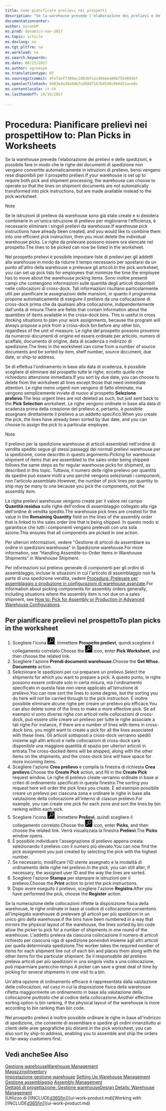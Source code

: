 ```yaml
---
title: Come pianificare prelievi nei prospetti
description: "Se la warehouse prevede l'elaborazione dei prelievi e delle spedizioni, è possibile fare in modo che le righe dei documenti di spedizione non vengano convertite automaticamente in istruzioni di prelievo, bensì vengano rese disponibili per il prospetto prelievi."
documentationcenter: 
author: SorenGP
ms.prod: dynamics-nav-2017
ms.topic: article
ms.devlang: na
ms.tgt_pltfrm: na
ms.workload: na
ms.search.keywords: 
ms.date: 08/21/2017
ms.author: sgroespe
ms.translationtype: HT
ms.sourcegitcommit: 4fefaef7380ac10836fcac404eea006f55d8556f
ms.openlocfilehash: 9483eda38a9db7cd50d7167b45d0c6b6d21ace8c
ms.contentlocale: it-ch
ms.lasthandoff: 10/16/2017

---
```

# <a name="how-to-plan-picks-in-worksheets"></a><span data-ttu-id="7668e-103">Procedura: Pianificare prelievi nei prospetti</span><span class="sxs-lookup"><span data-stu-id="7668e-103">How to: Plan Picks in Worksheets</span></span>
<span data-ttu-id="7668e-104">Se la warehouse prevede l'elaborazione dei prelievi e delle spedizioni, è possibile fare in modo che le righe dei documenti di spedizione non vengano convertite automaticamente in istruzioni di prelievo, bensì vengano rese disponibili per il prospetto prelievi.</span><span class="sxs-lookup"><span data-stu-id="7668e-104">If your warehouse is set up to require both pick and shipment processing, the warehouse can choose to operate so that the lines on shipment documents are not automatically transformed into pick instructions, but are made available instead to the pick worksheet.</span></span>  

> [!NOTE]  
>  <span data-ttu-id="7668e-105">Se le istruzioni di prelievo da warehouse sono già state create e si desidera combinarle in un'unica istruzione di prelievo per migliorarne l'efficienza, è necessario eliminare i singoli prelievi da warehouse.</span><span class="sxs-lookup"><span data-stu-id="7668e-105">If warehouse pick instructions have already been created, and you would like to combine them into one efficient pick instruction, then you must delete the individual warehouse picks.</span></span> <span data-ttu-id="7668e-106">Le righe da prelevare possono essere ora elencate nel prospetto.</span><span class="sxs-lookup"><span data-stu-id="7668e-106">The lines to be picked can now be listed in the worksheet.</span></span>  

<span data-ttu-id="7668e-107">Nel prospetto prelievi è possibile impostare liste di prelievi per gli addetti alla warehouse in modo da ridurre il tempo necessario per spostarsi da un punto all'altro della warehouse e prelevare gli articoli.</span><span class="sxs-lookup"><span data-stu-id="7668e-107">In the pick worksheet, you can set up pick lists for employees that minimize the time the employee has to move about the warehouse picking items.</span></span> <span data-ttu-id="7668e-108">Sono inoltre presenti campi che contengono informazioni sulle quantità degli articoli disponibili nelle collocazioni di cross-dock. Tali informazioni risultano particolarmente utili per pianificare le assegnazioni delle mansioni, in quanto il programma propone automaticamente di eseguire il prelievo da una collocazione di cross-dock prima che da qualsiasi altra collocazione, indipendentemente dall'unità di misura.</span><span class="sxs-lookup"><span data-stu-id="7668e-108">There are fields that contain information about the quantities of items available in the cross-dock bins. This is useful in cross docking situations to plan your work assignments, because the program will always propose a pick from a cross-dock bin before any other bin, regardless of the unit of measure.</span></span> <span data-ttu-id="7668e-109">Le righe del prospetto possono provenire da numerosi documenti di origine ed essere ordinate per articolo, numero di scaffale, documento di origine, data di scadenza o indirizzo di spedizione.</span><span class="sxs-lookup"><span data-stu-id="7668e-109">The lines in the worksheet can come from a number of source documents and be sorted by item, shelf number, source document, due date, or ship-to address.</span></span>  

<span data-ttu-id="7668e-110">Se di effettua l'ordinamento in base alla data di scadenza, è possibile scegliere di eliminare dal prospetto tutte le righe, eccetto quelle che richiedono attenzione immediata.</span><span class="sxs-lookup"><span data-stu-id="7668e-110">If you sort by due date, you can choose to delete from the worksheet all lines except those that need immediate attention.</span></span> <span data-ttu-id="7668e-111">Le righe meno urgenti non vengono di fatto eliminate, ma vengono semplicemente inviate di nuovo al prospetto **Selezione prelievo**.</span><span class="sxs-lookup"><span data-stu-id="7668e-111">The less urgent lines are not deleted as such, but just sent back to the **Pick Selection** worksheet.</span></span> <span data-ttu-id="7668e-112">Le righe vengono ordinate in base alla data di scadenza prima della creazione del prelievo e, pertanto, è possibile assegnare direttamente il prelievo a un addetto specifico.</span><span class="sxs-lookup"><span data-stu-id="7668e-112">When you create the pick, the lines have already been sorted by due date, and you can choose to assign the pick to a particular employee.</span></span>  

> [!NOTE]  
>  <span data-ttu-id="7668e-113">Il prelievo per la spedizione warehouse di articoli assemblati nell'ordine di vendita spedito segue gli stessi passaggi dei normali prelievi warehouse per la spedizione, come descritto in questo argomento.</span><span class="sxs-lookup"><span data-stu-id="7668e-113">Picking for warehouse shipment of items that are assembled to the sales order being shipped follows the same steps as for regular warehouse picks for shipment, as described in this topic.</span></span> <span data-ttu-id="7668e-114">Tuttavia, il numero delle righe prelievo per quantità da spedire può essere molti a uno perché vengono selezionati i componenti, non l'articolo assemblato.</span><span class="sxs-lookup"><span data-stu-id="7668e-114">However, the number of pick lines per quantity to ship may be many to one because you pick the components, not the assembly item.</span></span>  
>   
>  <span data-ttu-id="7668e-115">Le righe prelievi warehouse vengono create per il valore nel campo **Quantità residua** sulle righe dell'ordine di assemblaggio collegato alla riga dell'ordine di vendita spedito.</span><span class="sxs-lookup"><span data-stu-id="7668e-115">The warehouse pick lines are created for the value in the **Remaining Quantity** field on the lines of the assembly order that is linked to the sales order line that is being shipped.</span></span> <span data-ttu-id="7668e-116">In questo modo si garantisce che tutti i componenti vengano prelevati con una sola azione.</span><span class="sxs-lookup"><span data-stu-id="7668e-116">This ensures that all components are picked in one action.</span></span>  
>   
>  <span data-ttu-id="7668e-117">Per ulteriori informazioni, vedere "Gestione di articoli da assemblare su ordine in spedizioni warehouse" in Spedizione warehouse.</span><span class="sxs-lookup"><span data-stu-id="7668e-117">For more information, see “Handling Assemble-to-Order Items in Warehouse Shipments” in Warehouse Shipment.</span></span>  
>   
>  <span data-ttu-id="7668e-118">Per informazioni sul prelievo generale di componenti per gli ordini di assemblaggio, incluse le situazioni in cui l'articolo di assemblaggio non fa parte di una spedizione vendita, vedere [Procedura: Prelevare per assemblaggio o produzione in configurazioni di warehouse avanzate](warehouse-how-to-pick-for-internal-operations-in-advanced-warehousing.md).</span><span class="sxs-lookup"><span data-stu-id="7668e-118">For information about picking components for assembly orders generally, including situations where the assembly item is not due on a sales shipment, see [How to: Pick for Assembly or Production in Advanced Warehouse Configurations](warehouse-how-to-pick-for-internal-operations-in-advanced-warehousing.md).</span></span>  

## <a name="to-plan-picks-in-the-worksheet"></a><span data-ttu-id="7668e-119">Per pianificare prelievi nel prospetto</span><span class="sxs-lookup"><span data-stu-id="7668e-119">To plan picks in the worksheet</span></span>  
1.  <span data-ttu-id="7668e-120">Scegliere l'icona ![Cerca pagina o report](media/ui-search/search_small.png "Cerca pagina o report"), immettere **Prospetto prelievi**, quindi scegliere il collegamento correlato.</span><span class="sxs-lookup"><span data-stu-id="7668e-120">Choose the ![Search for Page or Report](media/ui-search/search_small.png "Search for Page or Report icon") icon, enter **Pick Worksheet**, and then choose the related link.</span></span>  
2.  <span data-ttu-id="7668e-121">Scegliere l'azione **Prendi documenti warehouse**.</span><span class="sxs-lookup"><span data-stu-id="7668e-121">Choose the **Get Whse. Documents** action.</span></span>  
3.  <span data-ttu-id="7668e-122">Selezionare le spedizioni per cui preparare un prelievo.</span><span class="sxs-lookup"><span data-stu-id="7668e-122">Select the shipments for which you want to prepare a pick.</span></span> <span data-ttu-id="7668e-123">A questo punto, le righe possono essere ordinate solo in certa misura, ma l'ordinamento specificato in questa fase non viene applicato all'istruzione di prelievo.</span><span class="sxs-lookup"><span data-stu-id="7668e-123">You can now sort the lines to some degree, but the sorting you do here will not be carried through to the pick instruction.</span></span> <span data-ttu-id="7668e-124">È inoltre possibile eliminare alcune righe per creare un prelievo più efficace.</span><span class="sxs-lookup"><span data-stu-id="7668e-124">You can also delete some of the lines to make a more effective pick.</span></span> <span data-ttu-id="7668e-125">Se ad esempio vi sono diverse righe con articoli nelle collocazioni di cross-dock, può essere utile creare un prelievo per tutte le righe associate a tali righe.</span><span class="sxs-lookup"><span data-stu-id="7668e-125">For instance, if there are a number of lines with items in cross-dock bins, you might want to create a pick for all the lines associated with these lines.</span></span> <span data-ttu-id="7668e-126">Gli articoli sottoposti a cross-dock verranno spediti insieme agli altri articoli e nelle collocazioni di cross-dock sarà disponibile una maggiore quantità di spazio per ulteriori articoli in entrata.</span><span class="sxs-lookup"><span data-stu-id="7668e-126">The cross-docked items will be shipped, along with the other items on the shipments, and the cross-dock bins will have space for more incoming items.</span></span>  
4.  <span data-ttu-id="7668e-127">Scegliere l'azione **Crea prelievo** e compila la finestra di richiesta **Crea prelievo**.</span><span class="sxs-lookup"><span data-stu-id="7668e-127">Choose the **Create Pick** action, and fill in the **Create Pick** request window.</span></span> <span data-ttu-id="7668e-128">Le righe di prelievo create verranno ordinate in base ai criteri di ordinamento specificati in questa finestra.</span><span class="sxs-lookup"><span data-stu-id="7668e-128">The sorting you request here will order the pick lines you create.</span></span> <span data-ttu-id="7668e-129">È ad esempio possibile creare un prelievo per ciascuna zona e ordinare le righe in base alla valutazione della collocazione all'interno di ciascun prelievo.</span><span class="sxs-lookup"><span data-stu-id="7668e-129">For example, you can create one pick for each zone and sort the lines by bin ranking within each pick.</span></span>  
5.  <span data-ttu-id="7668e-130">Scegliere l'icona ![Cerca pagina o report](media/ui-search/search_small.png "Cerca pagina o report"), immettere **Prelievi**, quindi scegliere il collegamento correlato.</span><span class="sxs-lookup"><span data-stu-id="7668e-130">Choose the ![Search for Page or Report](media/ui-search/search_small.png "Search for Page or Report icon") icon, enter **Picks**, and then choose the related link.</span></span> <span data-ttu-id="7668e-131">Verrà visualizzata la finestra **Prelievi**.</span><span class="sxs-lookup"><span data-stu-id="7668e-131">The **Picks** window opens.</span></span>  
6.  <span data-ttu-id="7668e-132">È possibile individuare l'assegnazione di prelievo appena creata selezionando il prelievo con il numero più elevato.</span><span class="sxs-lookup"><span data-stu-id="7668e-132">You can now find the pick assignment you just created by selecting the pick with the highest number.</span></span>  
7.  <span data-ttu-id="7668e-133">Se necessario, modificare l'ID utente assegnato e la modalità di ordinamento delle righe nel prelievo.</span><span class="sxs-lookup"><span data-stu-id="7668e-133">In the pick, you can still alter, if necessary, the assigned user ID and the way the lines are sorted.</span></span>  
8.  <span data-ttu-id="7668e-134">Scegliere l'azione **Stampa** per stampare le istruzioni per il prelievo.</span><span class="sxs-lookup"><span data-stu-id="7668e-134">Choose the **Print** action to print the pick instructions.</span></span>  
9. <span data-ttu-id="7668e-135">Dopo avere eseguito il prelievo, scegliere l'azione **Registra**.</span><span class="sxs-lookup"><span data-stu-id="7668e-135">After you have performed the pick, choose the **Register** action.</span></span>  

<span data-ttu-id="7668e-136">Se la numerazione delle collocazioni riflette la disposizione fisica della warehouse, le righe ordinate in base al codice di collocazione consentono all'impiegato warehouse di prelevare gli articoli per più spedizioni in un unico giro della warehouse.</span><span class="sxs-lookup"><span data-stu-id="7668e-136">If the bins have been numbered in a way that mirrors the physical layout of the warehouse, the lines sorted by bin code allow the picker to pick for a number of shipments in one round of the warehouse.</span></span> <span data-ttu-id="7668e-137">L'addetto preleva da ciascuna collocazione il numero di articoli richiesto per ciascuna riga di spedizione ponendoli insieme agli altri articoli per quella determinata spedizione.</span><span class="sxs-lookup"><span data-stu-id="7668e-137">The worker takes the required number of items for each shipment line out of each bin and places them along with the other items for the particular shipment.</span></span> <span data-ttu-id="7668e-138">Se il responsabile del prelievo preleva articoli per più spedizioni in una singola visita a una collocazione, può risparmiare parecchio tempo.</span><span class="sxs-lookup"><span data-stu-id="7668e-138">A picker can save a great deal of time by picking for several shipments in one visit to a bin.</span></span>  

<span data-ttu-id="7668e-139">Un'altra opzione di ordinamento efficace è rappresentata dalla valutazione delle collocazioni, nel caso in cui la disposizione fisica della warehouse rifletta maggiormente un ordinamento in base alla valutazione della collocazione piuttosto che al codice della collocazione.</span><span class="sxs-lookup"><span data-stu-id="7668e-139">Another effective sorting option is bin ranking, if the physical layout of the warehouse is more according to bin ranking than bin code.</span></span>  

<span data-ttu-id="7668e-140">Nel prospetto prelievi è inoltre possibile ordinare le righe in base all'indirizzo di spedizione, che consente di assemblare e spedire gli ordini innanzitutto ai clienti delle aree geografiche più distanti.</span><span class="sxs-lookup"><span data-stu-id="7668e-140">In the pick worksheet, you can also sort by ship-to address, enabling you to assemble and ship the orders to far-away customers first.</span></span>  

## <a name="see-also"></a><span data-ttu-id="7668e-141">Vedi anche</span><span class="sxs-lookup"><span data-stu-id="7668e-141">See Also</span></span>
[<span data-ttu-id="7668e-142">Gestione warehouse</span><span class="sxs-lookup"><span data-stu-id="7668e-142">Warehouse Management</span></span>](warehouse-manage-warehouse.md)  
[<span data-ttu-id="7668e-143">Magazzino</span><span class="sxs-lookup"><span data-stu-id="7668e-143">Inventory</span></span>](inventory-manage-inventory.md)  
<span data-ttu-id="7668e-144">[Impostazione gestione warehouse](warehouse-setup-warehouse.md)   </span><span class="sxs-lookup"><span data-stu-id="7668e-144">[Setting Up Warehouse Management](warehouse-setup-warehouse.md)   </span></span>  
<span data-ttu-id="7668e-145">[Gestione assemblaggio](assembly-assemble-items.md)  </span><span class="sxs-lookup"><span data-stu-id="7668e-145">[Assembly Management](assembly-assemble-items.md)  </span></span>  
[<span data-ttu-id="7668e-146">Dettagli di progettazione: Gestione warehouse</span><span class="sxs-lookup"><span data-stu-id="7668e-146">Design Details: Warehouse Management</span></span>](design-details-warehouse-management.md)  
<span data-ttu-id="7668e-147">[Utilizzo di [!INCLUDE[d365fin](includes/d365fin_md.md)]](ui-work-product.md)</span><span class="sxs-lookup"><span data-stu-id="7668e-147">[Working with [!INCLUDE[d365fin](includes/d365fin_md.md)]](ui-work-product.md)</span></span>

